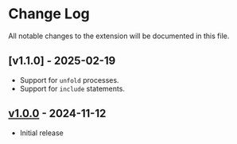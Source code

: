 # Change Log

All notable changes to the extension will be documented in this file.

## [v1.1.0] - 2025-02-19

- Support for `unfold` processes.
- Support for `include` statements.

## [v1.0.0] - 2024-11-12

- Initial release

[v1.0.0]: https://github.com/RiscadoA/vscode-class/releases/tag/v1.0.0
